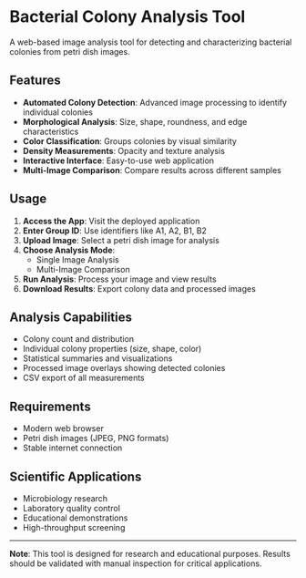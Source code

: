 # Bacterial Colony Analysis Tool

A web-based image analysis tool for detecting and characterizing bacterial colonies from petri dish images.

## Features

- **Automated Colony Detection**: Advanced image processing to identify individual colonies
- **Morphological Analysis**: Size, shape, roundness, and edge characteristics
- **Color Classification**: Groups colonies by visual similarity  
- **Density Measurements**: Opacity and texture analysis
- **Interactive Interface**: Easy-to-use web application
- **Multi-Image Comparison**: Compare results across different samples

## Usage

1. **Access the App**: Visit the deployed application
2. **Enter Group ID**: Use identifiers like A1, A2, B1, B2
3. **Upload Image**: Select a petri dish image for analysis
4. **Choose Analysis Mode**: 
   - Single Image Analysis
   - Multi-Image Comparison
5. **Run Analysis**: Process your image and view results
6. **Download Results**: Export colony data and processed images

## Analysis Capabilities

- Colony count and distribution
- Individual colony properties (size, shape, color)
- Statistical summaries and visualizations
- Processed image overlays showing detected colonies
- CSV export of all measurements

## Requirements

- Modern web browser
- Petri dish images (JPEG, PNG formats)
- Stable internet connection

## Scientific Applications

- Microbiology research
- Laboratory quality control
- Educational demonstrations
- High-throughput screening

---

**Note**: This tool is designed for research and educational purposes. Results should be validated with manual inspection for critical applications. 